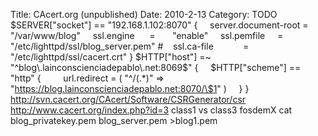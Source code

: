 Title: CAcert.org (unpublished)
Date: 2010-2-13
Category: TODO
\$SERVER["socket"] == "192.168.1.102:8070" {     server.document-root =  "/var/www/blog"     ssl.engine      =       "enable"    
ssl.pemfile     =       "/etc/lighttpd/ssl/blog\_server.pem" \#    ssl.ca-file            =       "/etc/lighttpd/ssl/cacert.crt" }
\$HTTP["host"] =\~ "\^blog\\.lainconscienciadepablo\\.net:8069\$" {     \$HTTP["scheme"] == "http" {         url.redirect = ( "\^/(.\*)" =\>
"https://blog.lainconscienciadepablo.net:8070/\$1" )     } } http://svn.cacert.org/CAcert/Software/CSRGenerator/csr
http://www.cacert.org/index.php?id=3 class1 vs class3 fosdemX cat blog\_privatekey.pem blog\_server.pem \>blog1.pem
